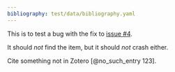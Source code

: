 ```yaml
---
bibliography: test/data/bibliography.yaml
---
```


This is to test a bug with the fix to
[issue #4](https://github.com/odkr/pandoc-zotxt.lua/issues/4).

It should *not* find the item, but it should *not* crash either.

Cite something not in Zotero [@no_such_entry 123].

